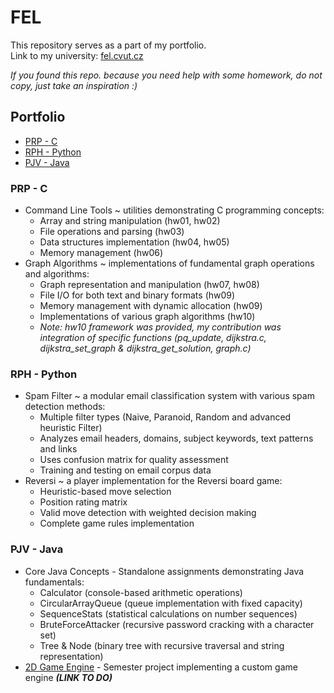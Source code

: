 <!-- omit from toc -->
# FEL

This repository serves as a part of my portfolio. \
Link to my university: [fel.cvut.cz](https://fel.cvut.cz)

_If you found this repo. because you need help with some homework, do not copy, just take an inspiration :)_

<!-- omit from toc -->
## Portfolio
- [PRP - C](#prp---c)
- [RPH - Python](#rph---python)
- [PJV - Java](#pjv---java)

### PRP - C
- Command Line Tools ~ utilities demonstrating C programming concepts:
  - Array and string manipulation (hw01, hw02)
  - File operations and parsing (hw03)
  - Data structures implementation (hw04, hw05)
  - Memory management (hw06)
- Graph Algorithms ~ implementations of fundamental graph operations and algorithms:
  - Graph representation and manipulation (hw07, hw08)
  - File I/O for both text and binary formats (hw09)
  - Memory management with dynamic allocation (hw09)
  - Implementations of various graph algorithms (hw10)
  - _Note: hw10 framework was provided, my contribution was integration of specific functions (pq_update, dijkstra.c, dijkstra_set_graph & dijkstra_get_solution, graph.c)_

### RPH - Python
- Spam Filter ~ a modular email classification system with various spam detection methods:
  - Multiple filter types (Naive, Paranoid, Random and advanced heuristic Filter)
  - Analyzes email headers, domains, subject keywords, text patterns and links
  - Uses confusion matrix for quality assessment
  - Training and testing on email corpus data
- Reversi ~ a player implementation for the Reversi board game:
  - Heuristic-based move selection
  - Position rating matrix
  - Valid move detection with weighted decision making
  - Complete game rules implementation

### PJV - Java
- Core Java Concepts - Standalone assignments demonstrating Java fundamentals:
  - Calculator (console-based arithmetic operations)
  - CircularArrayQueue (queue implementation with fixed capacity)
  - SequenceStats (statistical calculations on number sequences)
  - BruteForceAttacker (recursive password cracking with a character set)
  - Tree & Node (binary tree with recursive traversal and string representation)
- [2D Game Engine](https://github.com/Petr-Chalupa/FEL) - Semester project implementing a custom game engine _**(LINK TO DO)**_

<!-- 
### APO - Assembler & C
...

### FUP - Racket & Haskel
...

### PSIA - C++
...

### AIAA - Python
... This is from a different course outisde of my university ...
-->
